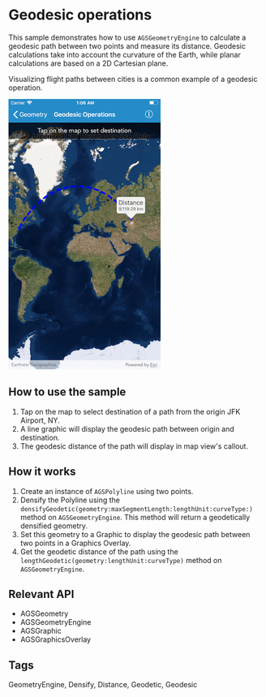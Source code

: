 # Geodesic operations

This sample demonstrates how to use `AGSGeometryEngine` to calculate a geodesic path between two points and measure its distance. Geodesic calculations take into account the curvature of the Earth, while planar calculations are based on a 2D Cartesian plane.

Visualizing flight paths between cities is a common example of a geodesic operation.

![](image1.png)

## How to use the sample

1. Tap on the map to select destination of a path from the origin JFK Airport, NY.
2. A line graphic will display the geodesic path between origin and destination.
3. The geodesic distance of the path will display in map view's callout.

## How it works

1. Create an instance of `AGSPolyline` using two points.
2. Densify the Polyline using the `densifyGeodetic(geometry:maxSegmentLength:lengthUnit:curveType:)` method on `AGSGeometryEngine`. This method will return a geodetically densified geometry.
3. Set this geometry to a Graphic to display the geodesic path between two points in a Graphics Overlay.
4. Get the geodetic distance of the path using the `lengthGeodetic(geometry:lengthUnit:curveType)` method on `AGSGeometryEngine`.

## Relevant API

- AGSGeometry
- AGSGeometryEngine
- AGSGraphic
- AGSGraphicsOverlay

## Tags

GeometryEngine, Densify, Distance, Geodetic, Geodesic
